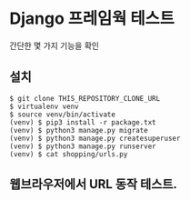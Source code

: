 # Django 프레임웍 테스트

간단한 몇 가지 기능을 확인

## 설치
```
$ git clone THIS_REPOSITORY_CLONE_URL
$ virtualenv venv
$ source venv/bin/activate
(venv) $ pip3 install -r package.txt
(venv) $ python3 manage.py migrate
(venv) $ python3 manage.py createsuperuser
(venv) $ python3 manage.py runserver
(venv) $ cat shopping/urls.py
```
## 웹브라우저에서 URL 동작 테스트.
